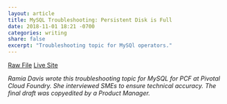 ```yaml
---
layout: article
title: MySQL Troubleshooting: Persistent Disk is Full
date: 2018-11-01 18:21 -0700
categories: writing
share: false
excerpt: "Troubleshooting topic for MySQl operators."
---
```

<a href="/downloads/troubleshoot.html.md.erb" class="btn" download="Full Persistent Disk">Raw File</a>  <a href="https://docs.pivotal.io/p-mysql/2-4/troubleshoot.html#persistent-disk" class="btn">Live Site</a>

_Ramia Davis wrote this troubleshooting topic for MySQL for PCF at Pivotal Cloud Foundry. She interviewed SMEs to ensure technical accuracy. The final draft was copyedited by a Product Manager._
